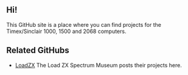 ## Hi!

This GitHub site is a place where you can find projects for the Timex/Sinclair 1000, 1500 and 2068 computers.

## Related GitHubs

- [LoadZX](https://github.com/LoadZX) The Load ZX Spectrum Museum posts their projects here.

<!--

**Here are some ideas to get you started:**

🙋‍♀️ A short introduction - what is your organization all about?
🌈 Contribution guidelines - how can the community get involved?
👩‍💻 Useful resources - where can the community find your docs? Is there anything else the community should know?
🍿 Fun facts - what does your team eat for breakfast?
🧙 Remember, you can do mighty things with the power of [Markdown](https://docs.github.com/github/writing-on-github/getting-started-with-writing-and-formatting-on-github/basic-writing-and-formatting-syntax)
-->
